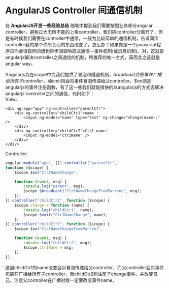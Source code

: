 # AngularJS Controller 间通信机制

在 **AngularJS开发一些经验总结** 随笔中提到我们需要按照业务却分angular controller，避免过大无所不能的上帝controller，我们把controller分离开了，但是有时候我们需要在controller中通信，一般为比较简单的通信机制，告诉同伴controller我的某个你所关心的东西改变了，怎么办？如果你是一个javascript程序员你会很自然的想到异步回调响应式通信—事件机制\(或消息机制\)。对，这就是angularjs解决controller之间通信的机制，所推荐的唯一方式，简而言之这就是angular way。

Angularjs为在scope中为我们提供了冒泡和隧道机制，$broadcast会把事件广播给所有子controller，而$emit则会将事件冒泡传递给父controller，$on则是angularjs的事件注册函数，有了这一些我们就能很快的以angularjs的方式去解决angularjs controller之间的通信，代码如下：  
View:

```markup
<div ng-app="app" ng-controller="parentCtr">
    <div ng-controller="childCtr1">name :
        <input ng-model="name" type="text" ng-change="change(name);" />
    </div>
    <div ng-controller="childCtr2">Ctr1 name:
        <input ng-model="ctr1Name" />
    </div>
</div>
```

Controller:

```javascript
angular.module("app", []).controller("parentCtr",
function ($scope) {
    $scope.$on("Ctr1NameChange",

    function (event, msg) {
        console.log("parent", msg);
        $scope.$broadcast("Ctr1NameChangeFromParrent", msg);
    });
}).controller("childCtr1", function ($scope) {
    $scope.change = function (name) {
        console.log("childCtr1", name);
        $scope.$emit("Ctr1NameChange", name);
    };
}).controller("childCtr2", function ($scope) {
    $scope.$on("Ctr1NameChangeFromParrent",

    function (event, msg) {
        console.log("childCtr2", msg);
        $scope.ctr1Name = msg;
    });
});
```

这里childCtr1的name改变会以冒泡传递给父controller，而父controller会对事件包装在广播给所有子controller，而childCtr2则注册了change事件，并改变自己。注意父controller在广播时候一定要改变事件name。

